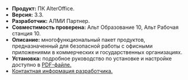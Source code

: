 * **Продукт:** ПК AlterOffice.
* **Версия:** 3.3.
* **Разработчик:** АЛМИ Партнер.
* **Совместимость проверена:** Альт Образование 10, Альт Рабочая станция 10.
* **Описание:**
многофункциональный пакет продуктов, предназначенный для безопасной работы с офисными приложениями в коммерческих и государственных организациях.
* **Установка:**
подробное руководство по установке и настройке доступно в [PDF-файле.](https://www.basealt.ru/fileadmin/user_upload/compatibility/instr/2ebccb8475306b1a1b4ae37a48160f2c.pdf)
* [Контактная информация разработчика.](https://almi-partner.ru/alteroffice/)


